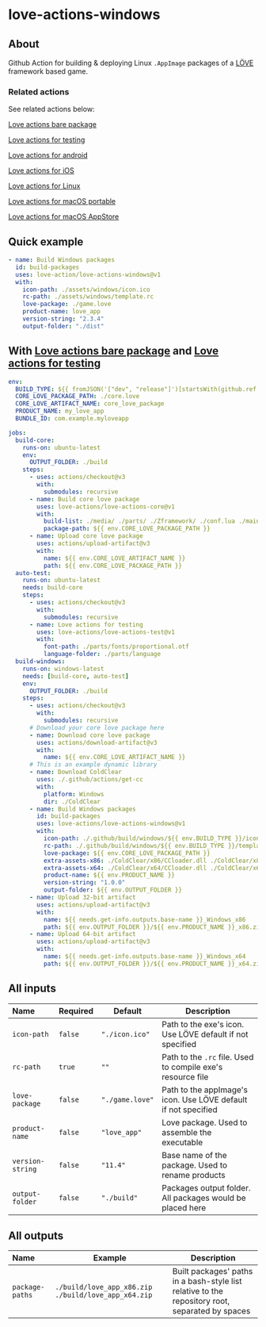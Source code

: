 # love-actions-windows

## About

Github Action for building & deploying Linux `.AppImage` packages of a [LÖVE](https://love2d.org/) framework based game.

### Related actions

See related actions below:

[Love actions bare package](https://github.com/marketplace/actions/love-actions-bare-package)

[Love actions for testing](https://github.com/marketplace/actions/love-actions-for-testing)

[Love actions for android](https://github.com/marketplace/actions/love-actions-for-android)

[Love actions for iOS](https://github.com/marketplace/actions/love-actions-for-ios)

[Love actions for Linux](https://github.com/marketplace/actions/love-actions-for-linux)

[Love actions for macOS portable](https://github.com/marketplace/actions/love-actions-for-macos-portable)

[Love actions for macOS AppStore](https://github.com/marketplace/actions/love-actions-for-macos-appstore)

## Quick example

```yaml
- name: Build Windows packages
  id: build-packages
  uses: love-action/love-actions-windows@v1
  with:
    icon-path: ./assets/windows/icon.ico
    rc-path: ./assets/windows/template.rc
    love-package: ./game.love
    product-name: love_app
    version-string: "2.3.4"
    output-folder: "./dist"
```

## With [Love actions bare package](https://github.com/marketplace/actions/love-actions-bare-package) and [Love actions for testing](https://github.com/marketplace/actions/love-actions-for-testing)

```yml
env:
  BUILD_TYPE: ${{ fromJSON('["dev", "release"]')[startsWith(github.ref, 'refs/tags/v')] }}
  CORE_LOVE_PACKAGE_PATH: ./core.love
  CORE_LOVE_ARTIFACT_NAME: core_love_package
  PRODUCT_NAME: my_love_app
  BUNDLE_ID: com.example.myloveapp

jobs:
  build-core:
    runs-on: ubuntu-latest
    env:
      OUTPUT_FOLDER: ./build
    steps:
      - uses: actions/checkout@v3
        with:
          submodules: recursive
      - name: Build core love package
        uses: love-actions/love-actions-core@v1
        with:
          build-list: ./media/ ./parts/ ./Zframework/ ./conf.lua ./main.lua ./version.lua
          package-path: ${{ env.CORE_LOVE_PACKAGE_PATH }}
      - name: Upload core love package
        uses: actions/upload-artifact@v3
        with:
          name: ${{ env.CORE_LOVE_ARTIFACT_NAME }}
          path: ${{ env.CORE_LOVE_PACKAGE_PATH }}
  auto-test:
    runs-on: ubuntu-latest
    needs: build-core
    steps:
      - uses: actions/checkout@v3
        with:
          submodules: recursive
      - name: Love actions for testing
        uses: love-actions/love-actions-test@v1
        with:
          font-path: ./parts/fonts/proportional.otf
          language-folder: ./parts/language
  build-windows:
    runs-on: windows-latest
    needs: [build-core, auto-test]
    env:
      OUTPUT_FOLDER: ./build
    steps:
      - uses: actions/checkout@v3
        with:
          submodules: recursive
      # Download your core love package here
      - name: Download core love package
        uses: actions/download-artifact@v3
        with:
          name: ${{ env.CORE_LOVE_ARTIFACT_NAME }}
      # This is an example dynamic library
      - name: Download ColdClear
        uses: ./.github/actions/get-cc
        with:
          platform: Windows
          dir: ./ColdClear
      - name: Build Windows packages
        id: build-packages
        uses: love-actions/love-actions-windows@v1
        with:
          icon-path: ./.github/build/windows/${{ env.BUILD_TYPE }}/icon.ico
          rc-path: ./.github/build/windows/${{ env.BUILD_TYPE }}/template.rc
          love-package: ${{ env.CORE_LOVE_PACKAGE_PATH }}
          extra-assets-x86: ./ColdClear/x86/CCloader.dll ./ColdClear/x86/cold_clear.dll
          extra-assets-x64: ./ColdClear/x64/CCloader.dll ./ColdClear/x64/cold_clear.dll
          product-name: ${{ env.PRODUCT_NAME }}
          version-string: "1.0.0"
          output-folder: ${{ env.OUTPUT_FOLDER }}
      - name: Upload 32-bit artifact
        uses: actions/upload-artifact@v3
        with:
          name: ${{ needs.get-info.outputs.base-name }}_Windows_x86
          path: ${{ env.OUTPUT_FOLDER }}/${{ env.PRODUCT_NAME }}_x86.zip
      - name: Upload 64-bit artifact
        uses: actions/upload-artifact@v3
        with:
          name: ${{ needs.get-info.outputs.base-name }}_Windows_x64
          path: ${{ env.OUTPUT_FOLDER }}/${{ env.PRODUCT_NAME }}_x64.zip
```

## All inputs

| Name               | Required  | Default           | Description                                                     |
| :----------------- | --------- | ----------------- | --------------------------------------------------------------- |
| `icon-path`      | `false` | `"./icon.ico"`  | Path to the exe's icon. Use LÖVE default if not specified      |
| `rc-path`        | `true`  | `""`            | Path to the `.rc` file. Used to compile exe's resource file   |
| `love-package`   | `false` | `"./game.love"` | Path to the appImage's icon. Use LÖVE default if not specified |
| `product-name`   | `false` | `"love_app"`    | Love package. Used to assemble the executable                   |
| `version-string` | `false` | `"11.4"`        | Base name of the package. Used to rename products               |
| `output-folder`  | `false` | `"./build"`     | Packages output folder. All packages would be placed here       |

## All outputs

| Name              | Example                                               | Description                                                                                     |
| :---------------- | ----------------------------------------------------- | ----------------------------------------------------------------------------------------------- |
| `package-paths` | `./build/love_app_x86.zip ./build/love_app_x64.zip` | Built packages' paths in a bash-style list relative to the repository root, separated by spaces |
